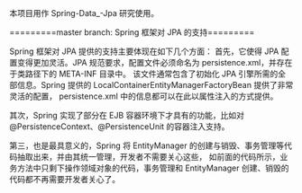 本项目用作 Spring-Data_-Jpa 研究使用。

=========master branch: Spring 框架对 JPA 的支持=========

Spring 框架对 JPA 提供的支持主要体现在如下几个方面：
首先，它使得 JPA 配置变得更加灵活。JPA 规范要求，配置文件必须命名为 persistence.xml，并存在于类路径下的 META-INF 目录中。
该文件通常包含了初始化 JPA 引擎所需的全部信息。Spring 提供的 LocalContainerEntityManagerFactoryBean 提供了非常灵活的配置，
persistence.xml 中的信息都可以在此以属性注入的方式提供。

其次，Spring 实现了部分在 EJB 容器环境下才具有的功能，比如对 @PersistenceContext、@PersistenceUnit 的容器注入支持。

第三，也是最具意义的，Spring 将 EntityManager 的创建与销毁、事务管理等代码抽取出来，并由其统一管理，开发者不需要关心这些，
如前面的代码所示，业务方法中只剩下操作领域对象的代码，事务管理和 EntityManager 创建、销毁的代码都不再需要开发者关心了。
